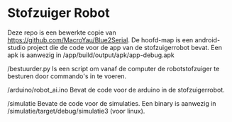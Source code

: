 # Stofzuiger Robot

Deze repo is een bewerkte copie van https://github.com/MacroYau/Blue2Serial. De hoofd-map is een android-studio project die de code voor de app van de stofzuigerrobot bevat. Een apk is aanwezig in /app/build/output/apk/app-debug.apk

/bestuurder.py          Is een script om vanaf de computer de robotstofzuiger te besturen door commando's in te voeren.

/arduino/robot_ai.ino   Bevat de code voor de arduino in de stofzuigerrobot.

/simulatie              Bevate de code voor de simulaties. Een binary is aanwezig in /simulatie/target/debug/simulatie3 (voor linux).